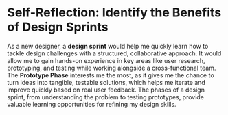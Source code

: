 # Self-Reflection: Identify the Benefits of Design Sprints

As a new designer, a **design sprint** would help me quickly learn how to tackle design challenges with a structured, collaborative approach. It would allow me to gain hands-on experience in key areas like user research, prototyping, and testing while working alongside a cross-functional team. The **Prototype Phase** interests me the most, as it gives me the chance to turn ideas into tangible, testable solutions, which helps me iterate and improve quickly based on real user feedback. The phases of a design sprint, from understanding the problem to testing prototypes, provide valuable learning opportunities for refining my design skills.
